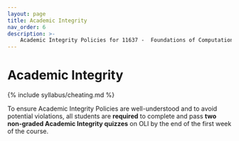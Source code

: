 ```yaml
---
layout: page
title: Academic Integrity
nav_order: 6
description: >-
    Academic Integrity Policies for 11637 -  Foundations of Computational Data Science.
---
```


# Academic Integrity

{% include syllabus/cheating.md %}

To ensure Academic Integrity Policies are well-understood and to avoid potential violations, all students are **required** to complete and pass **two non-graded Academic Integrity quizzes** on OLI by the end of the first week of the course. 